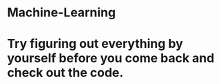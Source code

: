 # Machine-Learning
# Try figuring out everything by yourself before you come back and check out the code.
